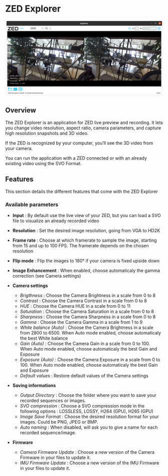 # ZED Explorer

<p align="center"><img src="Screenshots/ZEDExplorer.png" /></p>

## Overview


The ZED Explorer is an application for ZED live preview and recording. It lets you change video resolution, aspect ratio, camera parameters, and capture high resolution snapshots and 3D video.

If the ZED is recognized by your computer, you’ll see the 3D video from your camera.

You can run the application with a ZED connected or with an already existing video using the SVO Format.

## Features

This section details the different features that come with the ZED Explorer

### Available parameters

* **Input** : By default use the live view of your ZED, but you can load a SVO file to visualize an already recorded video
* **Resolution** : Set the desired image resolution, going from VGA to HD2K
* **Frame rate** : Choose at which framerate to sample the image, starting from 15 and up to 100 FPS. The framerate depends on the chosen resolution
* **Flip mode** : Flip the images to 180° if your camera is fixed upside down
* **Image Enhancement** : When enabled, choose automaticaly the gamma correction (see Camera settings)
* **Camera settings**
    * *Brigthness* : Choose the Camera Brightness in a scale from 0 to 8
    * *Contrast* : Choose the Camera Contrast in a scale from 0 to 8
    * *HUE* : Choose the Camera HUE in a scale from 0 to 11
    * *Saturation* : Choose the Camera Saturation in a scale from 0 to 8
    * *Sharpness* : Choose the Camera Sharpness in a scale from 0 to 8
    * *Gamma* : Choose the Camera Gamma in a scale from 1 to 9
    * *White balance (Auto)* : Choose the Camera Brightness in a scale from 2800 to 6500. When Auto mode enabled, choose automaticaly the best White balance
    * *Gain (Auto)* : Choose the Camera Gain in a scale from 0 to 100. When Auto mode enabled, choose automaticaly the best Gain and Exposure
    * *Exposure (Auto)* : Choose the Camera Exposure in a scale from 0 to 100. When Auto mode enabled, choose automaticaly the best Gain and Exposure
    * *Default values* : Restore default values of the Camera settings

* **Saving informations**
    * *Output Directory* : Choose the folder where you want to save your recorded sequences or images.
    * *SVO compression* : Choose a SVO compression mode in the following options : LOSSLESS, LOSSY, H264 (GPU), H265 (GPU)
    * *Image Save Format* : Choose the desired resolution format for your images. Could be PNG, JPEG or BMP.
    * *Auto naming* : When disabled, will ask you to give a name for each recorded sequence/image.
* **Firmware**
    * *Camera Firmware Update* : Choose a new version of the Camera Firmware in your files to update it.
    * *IMU Firmware Update* : Choose a new version of the IMU Firmware in your files to update it.